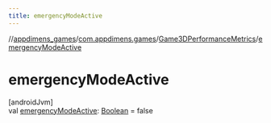 ```yaml
---
title: emergencyModeActive
---
```

//[appdimens_games](../../../index.html)/[com.appdimens.games](../index.html)/[Game3DPerformanceMetrics](index.html)/[emergencyModeActive](emergency-mode-active.html)



# emergencyModeActive



[androidJvm]\
val [emergencyModeActive](emergency-mode-active.html): [Boolean](https://kotlinlang.org/api/core/kotlin-stdlib/kotlin/-boolean/index.html) = false



